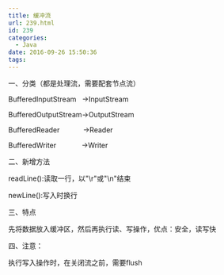 ```yaml
---
title: 缓冲流
url: 239.html
id: 239
categories:
  - Java
date: 2016-09-26 15:50:36
tags:
---
```


一、分类（都是处理流，需要配套节点流）

BufferedInputStream   →InputStream

BufferedOutputStream→OutputStream

BufferedReader            →Reader

BufferedWriter             →Writer

二、新增方法

readLine():读取一行，以"\\r"或"\\n"结束

newLine():写入时换行

三、特点

先将数据放入缓冲区，然后再执行读、写操作，优点：安全，读写快

四、注意：

执行写入操作时，在关闭流之前，需要flush